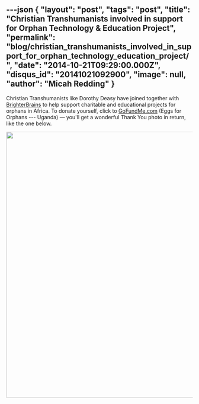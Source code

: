 ---json
{
	"layout": "post",
	"tags": "post",
    "title": "Christian Transhumanists involved in support for Orphan Technology & Education Project",
    "permalink": "blog/christian_transhumanists_involved_in_support_for_orphan_technology_education_project/",
    "date": "2014-10-21T09:29:00.000Z",
    "disqus_id": "20141021092900",
    "image":  null,
    "author": "Micah Redding"
}
---

<p>Christian Transhumanists like Dorothy Deasy have joined together with <a href="http://brighterbrains.org/category/n/african-orphanage" target="_blank">BrighterBrains</a> to help support charitable and educational projects for orphans in Africa. To donate yourself, click to <a href="http://gofundme.com/" target="_blank">GoFundMe.com</a> (Eggs for Orphans --- Uganda) &mdash; you'll get a wonderful Thank You photo in return, like the one below.</p>
<p><img src="http://bricksites.info/micah/christiantranshumanism-wp/wp-content/uploads/2014/10/10689854_10203736767594529_5456679659877750005_n.jpg" alt="" width="960" height="717" /></p>
    
